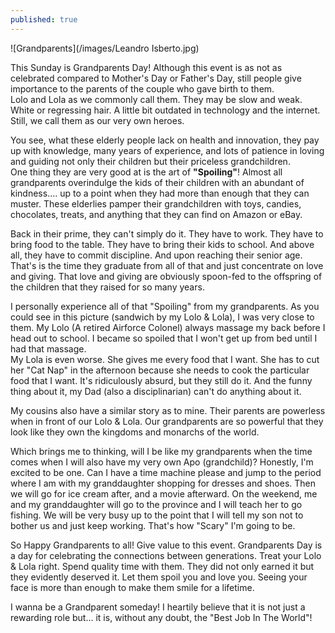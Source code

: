 ```yaml
---
published: true
---
```

![Grandparents](/images/Leandro Isberto.jpg)

This Sunday is Grandparents Day! Although this event is as not as celebrated compared to Mother's Day or Father's Day, still people give importance to the parents of the couple who gave birth to them.   
Lolo and Lola as we commonly call them. They may be slow and weak. White or regressing hair. A little bit outdated in technology and the internet.
Still, we call them as our very own heroes. 

You see, what these elderly people lack on health and innovation, they pay up with knowledge, many years of experience, and lots of patience in loving and guiding not only their children but their priceless grandchildren.   
One thing they are very good at is the art of **"Spoiling"**!  Almost all grandparents overindulge the kids of their children with an abundant of kindness.... up to a point when they had more than enough that they can muster. 
These elderlies pamper their grandchildren with toys, candies, chocolates, treats, and anything that they can find on Amazon or eBay. 

Back in their prime, they can't simply do it. They have to work. They have to bring food to the table. They have to bring their kids to school. And above all, they have to commit discipline.
And upon reaching their senior age. That's is the time they graduate from all of that and just concentrate on love and giving. 
That love and giving are obviously spoon-fed to the offspring of the children that they raised for so many years. 

I personally experience all of that "Spoiling" from my grandparents. As you could see in this picture (sandwich by my Lolo & Lola), I was very close to them. 
My Lolo (A retired Airforce Colonel) always massage my back before I head out to school. I became so spoiled that I won't get up from bed until I had that massage.  
My Lola is even worse. She gives me every food that I want. She has to cut her "Cat Nap" in the afternoon because she needs to cook the particular food that I want. 
It's ridiculously absurd, but they still do it. And the funny thing about it, my Dad (also a disciplinarian) can't do anything about it. 

My cousins also have a similar story as to mine. Their parents are powerless when in front of our Lolo & Lola. Our grandparents are so powerful that they look like they own the kingdoms and monarchs of the world. 

Which brings me to thinking, will I be like my grandparents when the time comes when I will also have my very own Apo (grandchild)? 
Honestly, I'm excited to be one. Can I have a time machine please and jump to the period where I am with my granddaughter shopping for dresses and shoes. Then we will go for ice cream after, and a movie afterward.
On the weekend, me and my granddaughter will go to the province and I will teach her to go fishing. 
We will be very busy up to the point that I will tell my son not to bother us and just keep working. 
That's how "Scary" I'm going to be.

So Happy Grandparents to all! Give value to this event. Grandparents Day is a day for celebrating the connections between generations.
Treat your Lolo & Lola right. Spend quality time with them. They did not only earned it but they evidently deserved it. 
Let them spoil you and love you. Seeing your face is more than enough to make them smile for a lifetime. 

I wanna be a Grandparent someday! I heartily believe that it is not just a rewarding role but... it is, without any doubt, the "Best Job In The World"!